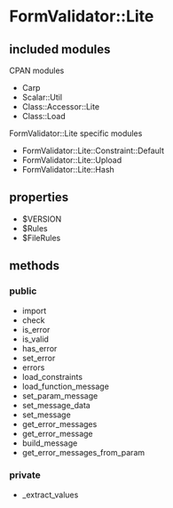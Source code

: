 # FormValidator::Lite

## included modules

CPAN modules

* Carp
* Scalar::Util
* Class::Accessor::Lite
* Class::Load

FormValidator::Lite specific modules

* FormValidator::Lite::Constraint::Default
* FormValidator::Lite::Upload
* FormValidator::Lite::Hash

## properties

* $VERSION
* $Rules
* $FileRules

## methods

### public

* import
* check
* is_error
* is_valid
* has_error
* set_error
* errors
* load_constraints
* load_function_message
* set_param_message
* set_message_data
* set_message
* get_error_messages
* get_error_message
* build_message
* get_error_messages_from_param

### private

* _extract_values

